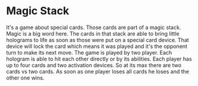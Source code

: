 # Magic Stack

It's a game about special cards. Those cards are part of a magic stack. Magic is a big word here.
The cards in that stack are able to bring little holograms to life as soon as those were put on a special
card device. That device will lock the card which means it was played and it's the opponent turn to make 
its next move. The game is played by two player. Each hologram is able to hit each other directly or by
its abilities. Each player has up to four cards and two activation devices. So at its max there are two cards
vs two cards. As soon as one player loses all cards he loses and the other one wins.